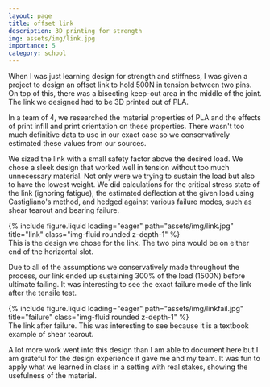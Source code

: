 ```yaml
---
layout: page
title: offset link
description: 3D printing for strength
img: assets/img/link.jpg
importance: 5
category: school
---
```


When I was just learning design for strength and stiffness, I was given a project to design an offset link to hold 500N in tension between two pins. On top of this, there was a bisecting keep-out area in the middle of the joint. The link we designed had to be 3D printed out of PLA.

In a team of 4, we researched the material properties of PLA and the effects of print infill and print orientation on these properties. There wasn't too much definitive data to use in our exact case so we conservatively estimated these values from our sources.

We sized the link with a small safety factor above the desired load. We chose a sleek design that worked well in tension without too much unnecessary material. Not only were we trying to sustain the load but also to have the lowest weight. We did calculations for the critical stress state of the link (ignoring fatigue), the estimated deflection at the given load using Castigliano's method, and hedged against various failure modes, such as shear tearout and bearing failure.

<div class="row">
    <div class="col-sm mt-3 mt-md-0">
        {% include figure.liquid loading="eager" path="assets/img/link.jpg" title="link" class="img-fluid rounded z-depth-1" %}
    </div>
</div>
<div class="caption">
    This is the design we chose for the link. The two pins would be on either end of the horizontal slot.
</div>

Due to all of the assumptions we conservatively made throughout the process, our link ended up sustaining 300% of the load (1500N) before ultimate failing. It was interesting to see the exact failure mode of the link after the tensile test.

<div class="row">
    <div class="col-sm mt-3 mt-md-0">
        {% include figure.liquid loading="eager" path="assets/img/linkfail.jpg" title="failure" class="img-fluid rounded z-depth-1" %}
    </div>
</div>
<div class="caption">
    The link after failure. This was interesting to see because it is a textbook example of shear tearout. 
</div>

A lot more work went into this design than I am able to document here but I am grateful for the design experience it gave me and my team. It was fun to apply what we learned in class in a setting with real stakes, showing the usefulness of the material.